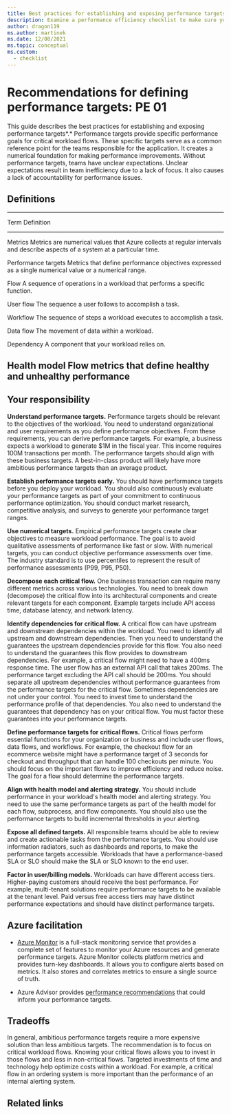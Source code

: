 ```yaml
---
title: Best practices for establishing and exposing performance targets
description: Examine a performance efficiency checklist to make sure your workload can scale. Review application design, data management, and implementation guidance.
author: dragon119
ms.author: martinek
ms.date: 12/08/2021
ms.topic: conceptual
ms.custom:
  - checklist
---
```

# Recommendations for defining performance targets: PE 01

This guide describes the best practices for establishing and exposing performance targets*.* Performance targets provide specific performance goals for critical workload flows. These specific targets serve as a common reference point for the teams responsible for the application. It creates a numerical foundation for making performance improvements. Without performance targets, teams have unclear expectations. Unclear expectations result in team inefficiency due to a lack of focus. It also causes a lack of accountability for performance issues.

## Definitions

  ----------------------------------------------------------------------------------------------------------------------------------------------------
  Term                  Definition
  --------------------- ------------------------------------------------------------------------------------------------------------------------------
  Metrics               Metrics are numerical values that Azure collects at regular intervals and describe aspects of a system at a particular time.

  Performance targets   Metrics that define performance objectives expressed as a single numerical value or a numerical range.

  Flow                  A sequence of operations in a workload that performs a specific function.

  User flow             The sequence a user follows to accomplish a task.

  Workflow              The sequence of steps a workload executes to accomplish a task.

  Data flow             The movement of data within a workload.

  Dependency            A component that your workload relies on.

  Health model          Flow metrics that define healthy and unhealthy performance
  ----------------------------------------------------------------------------------------------------------------------------------------------------

## Your responsibility

**Understand performance targets.** Performance targets should be relevant to the objectives of the workload. You need to understand organizational and user requirements as you define performance objectives. From these requirements, you can derive performance targets. For example, a business expects a workload to generate \$1M in the fiscal year. This income requires 100M transactions per month. The performance targets should align with these business targets. A best-in-class product will likely have more ambitious performance targets than an average product.

**Establish performance targets early.** You should have performance targets before you deploy your workload. You should also continuously evaluate your performance targets as part of your commitment to continuous performance optimization. You should conduct market research, competitive analysis, and surveys to generate your performance target ranges.

**Use numerical targets.** Empirical performance targets create clear objectives to measure workload performance. The goal is to avoid qualitative assessments of performance like fast or slow. With numerical targets, you can conduct objective performance assessments over time. The industry standard is to use percentiles to represent the result of performance assessments (P99, P95, P50).

**Decompose each critical flow.** One business transaction can require many different metrics across various technologies. You need to break down (decompose) the critical flow into its architectural components and create relevant targets for each component. Example targets include API access time, database latency, and network latency.

**Identify dependencies for critical flow.** A critical flow can have upstream and downstream dependencies within the workload. You need to identify all upstream and downstream dependencies. Then you need to understand the guarantees the upstream dependencies provide for this flow. You also need to understand the guarantees this flow provides to downstream dependencies. For example, a critical flow might need to have a 400ms response time. The user flow has an external API call that takes 200ms. The performance target excluding the API call should be 200ms. You should separate all upstream dependencies without performance guarantees from the performance targets for the critical flow. Sometimes dependencies are not under your control. You need to invest time to understand the performance profile of that dependencies. You also need to understand the guarantees that dependency has on your critical flow. You must factor these guarantees into your performance targets.

**Define performance targets for** **critical flows.** Critical flows perform essential functions for your organization or business and include user flows, data flows, and workflows. For example, the checkout flow for an ecommerce website might have a performance target of 3 seconds for checkout and throughput that can handle 100 checkouts per minute. You should focus on the important flows to improve efficiency and reduce noise. The goal for a flow should determine the performance targets.

**Align with health model and alerting strategy.** You should include performance in your workload's health model and alerting strategy. You need to use the same performance targets as part of the health model for each flow, subprocess, and flow components. You should also use the performance targets to build incremental thresholds in your alerting.

**Expose all defined targets.** All responsible teams should be able to review and create actionable tasks from the performance targets. You should use information radiators, such as dashboards and reports, to make the performance targets accessible. Workloads that have a performance-based SLA or SLO should make the SLA or SLO known to the end user.

**Factor in user/billing models.** Workloads can have different access tiers. Higher-paying customers should receive the best performance. For example, multi-tenant solutions require performance targets to be available at the tenant level. Paid versus free access tiers may have distinct performance expectations and should have distinct performance targets.

## Azure facilitation

-   [Azure Monitor](https://learn.microsoft.com/en-us/azure/azure-monitor/overview) is a full-stack monitoring service that provides a complete set of features to monitor your Azure resources and generate performance targets. Azure Monitor collects platform metrics and provides turn-key dashboards. It allows you to configure alerts based on metrics. It also stores and correlates metrics to ensure a single source of truth.

-   Azure Advisor provides [performance recommendations](https://learn.microsoft.com/en-us/azure/advisor/advisor-performance-recommendations) that could inform your performance targets.

## Tradeoffs

In general, ambitious performance targets require a more expensive solution than less ambitious targets. The recommendation is to focus on critical workload flows. Knowing your critical flows allows you to invest in those flows and less in non-critical flows. Targeted investments of time and technology help optimize costs within a workload. For example, a critical flow in an ordering system is more important than the performance of an internal alerting system.

## Related links
